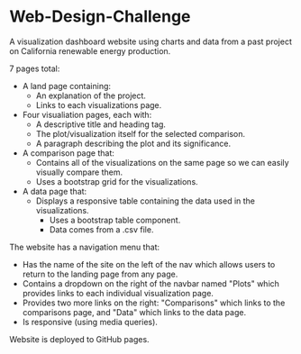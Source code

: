 # Web-Design-Challenge

A visualization dashboard website using charts and data from a past project on California renewable energy production. 

7 pages total:
* A land page containing:
  * An explanation of the project.
  * Links to each visualizations page.
* Four visualiation pages, each with:
  * A descriptive title and heading tag.
  * The plot/visualization itself for the selected comparison.
  * A paragraph describing the plot and its significance.
* A comparison page that:
  * Contains all of the visualizations on the same page so we can easily visually compare them.
  * Uses a bootstrap grid for the visualizations.
* A data page that:
  * Displays a responsive table containing the data used in the visualizations.
    * Uses a bootstrap table component.
    * Data comes from a .csv file.
    
The website has a navigation menu that:
* Has the name of the site on the left of the nav which allows users to return to the landing page from any page.
* Contains a dropdown on the right of the navbar named "Plots" which provides links to each individual visualization page.
* Provides two more links on the right: "Comparisons" which links to the comparisons page, and "Data" which links to the data page.
* Is responsive (using media queries). 

Website is deployed to GitHub pages.
